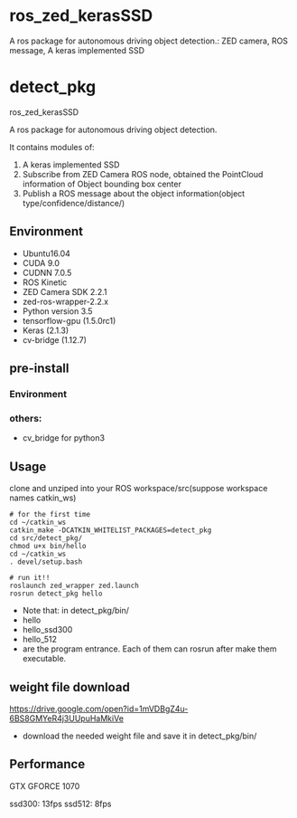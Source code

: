 # ros_zed_kerasSSD
A ros package for autonomous driving object detection.: ZED camera, ROS message, A keras implemented SSD 

# detect_pkg
ros_zed_kerasSSD

A ros package for autonomous driving object detection.

It contains modules of:
1. A keras implemented SSD
2. Subscribe from ZED Camera ROS node, obtained the PointCloud information of Object bounding box center
3. Publish a ROS message about the object information(object type/confidence/distance/)

## Environment
- Ubuntu16.04
- CUDA 9.0
- CUDNN 7.0.5
- ROS Kinetic
- ZED Camera SDK 2.2.1
- zed-ros-wrapper-2.2.x
- Python version 3.5
- tensorflow-gpu (1.5.0rc1)
- Keras (2.1.3)
- cv-bridge (1.12.7)


## pre-install
### Environment
### others:
- cv_bridge for python3

## Usage
clone and unziped into your ROS workspace/src(suppose workspace names catkin_ws)


```
# for the first time
cd ~/catkin_ws 
catkin_make -DCATKIN_WHITELIST_PACKAGES=detect_pkg
cd src/detect_pkg/
chmod u+x bin/hello
cd ~/catkin_ws
. devel/setup.bash

# run it!!
roslaunch zed_wrapper zed.launch
rosrun detect_pkg hello
```
- Note that: in detect_pkg/bin/
- hello
- hello_ssd300
- hello_512
- are the program entrance. Each of them can rosrun after make them executable.

## weight file download
https://drive.google.com/open?id=1mVDBgZ4u-6BS8GMYeR4j3UUpuHaMkiVe
- download the needed weight file and save it in detect_pkg/bin/

## Performance
GTX GFORCE 1070 

ssd300: 13fps
ssd512: 8fps


